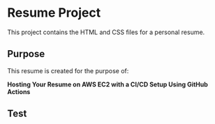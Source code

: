 # Resume Project

This project contains the HTML and CSS files for a personal resume.

## Purpose

This resume is created for the purpose of:

**Hosting Your Resume on AWS EC2 with a CI/CD Setup Using GitHub Actions**

## Test
